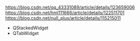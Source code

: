 <!-- thread.md --- 
;; 
;; Description: 
;; Author: Hongyi Wu(吴鸿毅)
;; Email: wuhongyi@qq.com 
;; Created: 三 6月 22 11:01:55 2022 (+0800)
;; Last-Updated: 日 10月  2 20:24:31 2022 (+0800)
;;           By: Hongyi Wu(吴鸿毅)
;;     Update #: 2
;; URL: http://wuhongyi.cn -->


https://blog.csdn.net/qq_43331089/article/details/123659006
https://blog.csdn.net/hml111666/article/details/122511701
https://blog.csdn.net/null_plus/article/details/115215011



- QStackedWidget
- QTabWidget

<!-- thread.md ends here -->
